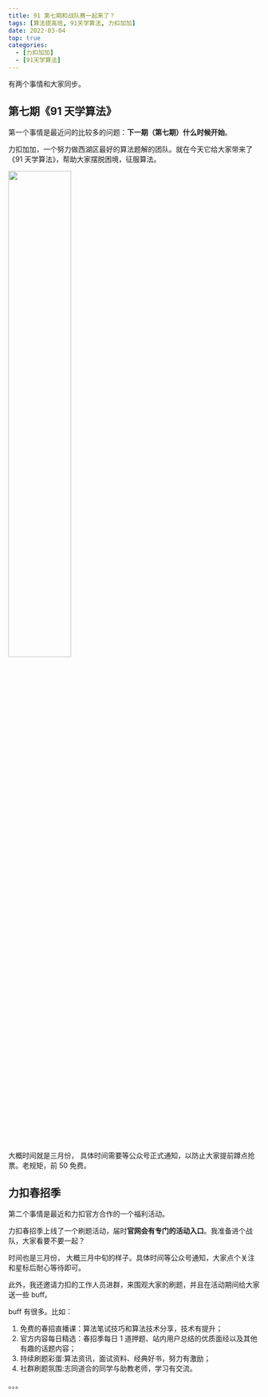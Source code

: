 ```yaml
---
title: 91 第七期和战队赛一起来了？
tags: [算法提高班, 91天学算法, 力扣加加]
date: 2022-03-04
top: true
categories:
  - [力扣加加]
  - [91天学算法]
---
```


有两个事情和大家同步。

<!-- more -->

## 第七期《91 天学算法》

第一个事情是最近问的比较多的问题：**下一期（第七期）什么时候开始**。

力扣加加，一个努力做西湖区最好的算法题解的团队。就在今天它给大家带来了《91 天学算法》，帮助大家摆脱困境，征服算法。

<img src="https://tva1.sinaimg.cn/large/007S8ZIlly1gf2atkdikgj30u70u0tct.jpg" width="50%">

大概时间就是三月份， 具体时间需要等公众号正式通知，以防止大家提前蹲点抢票。老规矩，前 50 免费。

## 力扣春招季

第二个事情是最近和力扣官方合作的一个福利活动。

力扣春招季上线了一个刷题活动，届时**官网会有专门的活动入口**。我准备进个战队，大家看要不要一起？

时间也是三月份， 大概三月中旬的样子。具体时间等公众号通知，大家点个关注和星标后耐心等待即可。

此外，我还邀请力扣的工作人员进群，来围观大家的刷题，并且在活动期间给大家送一些 buff。

buff 有很多。比如：

1. 免费的春招直播课：算法笔试技巧和算法技术分享，技术有提升；
2. 官方内容每日精选：春招季每日 1 道押题、站内用户总结的优质面经以及其他有趣的话题内容；
3. 持续刷题彩蛋:算法资讯，面试资料、经典好书，努力有激励；
4. 社群刷题氛围:志同道合的同学与助教老师，学习有交流。

。。。
​
